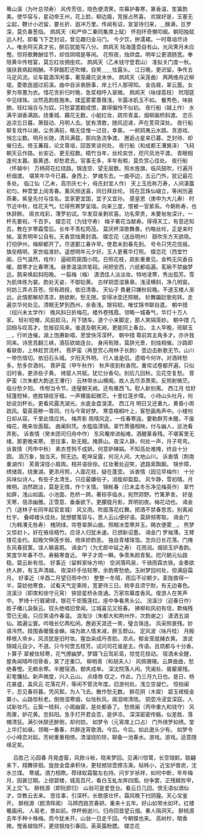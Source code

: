 <!-- { "loadSidebar": true } -->
蓦山溪（为叶总领寿）
风传芳信，晓色便清霁。帘幕护春寒，篆香温、笙簧韵美。使华容与，星动帝王州，花上脸，柳边眉，竞报占熊喜。 
欢娱好是，玉塞无尘起，鞭计小迟留，要长折、遐冲万里。传闻有诏，宣室待归来，＿醁满，叵罗深，莫负春葱指。 
鹧鸪天（和严倅二秦同集席上赋）
怀抱环奇懒叩阍。朝阳独赋远人村。即看飞下芝封诏，曾见趣归金马门。 
今夕饮，拚濡裙。一时尊俎尽诗人。唯余阿买真才劣，醉后犹能写八分。 
鹧鸪天
陆海蓬壶自有山。光风霁月未应慳。但将歌舞酬佳节，却信阴晴是等闲。 
花照夜，烛烘盘。明年公更酒肠宽。奉陪黄伞传柑宴，莫忘红妆拥座欢。 
鹧鸪天（乙未钱守登君山）
准拟关门度一秋。强扶衰病起相酬。不辞酩酊还吹帽，自笑＿＿怯露头。 
江日晚，更迟留。争传五马足风流。论车载酒浑闲事，著笼藏花说未休。 
鹧鸪天（采莲曲）
两两维舟近柳堤。菱歌迤逦过前溪。曲中自诉衷肠事，岸上行人那得知。 
金齿屐，翠云篦。女萝为带蕙为衣。惜花贪折归时晚，急浆相呼入翠微。 
鹧鸪天（咏绿荔枝）
玳瑁筵中见绿珠。淡然高韵胜施朱。揉蓝雾雾蔷薇浅，半露冰肌玉不如。 
餐秀色，味肤腴。轻红端合与为奴。只愁宴罢翻成恨，赢得偏怜不似初。 
夜行船（越上作）
水满平湖香满路。绕重城、藕花无数。小艇红妆，疏帘青盖，烟柳画桥斜渡。 
恣乐追凉忘日暮。箫鼓动、月明人去。犹有清歌，随风迢递，声在芰荷深处。 
夜行船
聊复戏作以谢。尘务满前，略无佳惟一过目，幸甚。 
一舸鸱夷云水路。贪游戏、悄忘尘数。明月长随，清风满载，那向急流争渡。 
邂逅占星来已暮，芝封待、却催归去。倚玉蒹葭，论文尊俎，回首笑谈何处。 
夜行船（和成都王漕巽泽）
飞舄朝天云作路。长安近、更无程数。梧竹当年，丝纶奕世，咫尺凤池平渡。 
青眼相逢何太暮。眉黄透、却愁君去。官事无多，丰年有暇，莫负赏心佳处。 
夜行船（怀越中）
万柄荷花红绕路。锦连空、望无层数。照水旌旗，临风鼓吹，行遍月桥烟渡。 
堪笑年华今已暮。身西上、梦魂东去。一曲亭边，五云门外，犹记最花多处。 
临江仙（乙未，高宗庆七十，母氏封宜人作）
天上玉卮称万寿，人间湛露初匀。种萱堂上阅青春。薰风频送喜，同日拜丝纶。 
班在蕊珠仙缀立，等闲历遍燕秦。紫皇先付与佳名。宜家更宜国，宜子又宜孙。 
感皇恩（庚申为大儿寿）
时节近中秋，桂花天气。忆得熊罴梦呈瑞。向来三度，恨被一官萦系。今朝称寿，也休辞醉。 
斑衣戏彩，薄罗初试。华发双亲剩欢喜。功名荣贵，未要匆匆深计。一杯先要祝，千百岁。 
蝶恋花（为钱守寿）
梅子著花当献寿。得得天工，有意还知否。教在岁寒霜雪后。长年不羡松筠茂。 
莫厌杯深歌舞奏。约略丝纶，正是来时候。富贵明年公自有。天香宫烛黄封酒。 
蝶恋花（送岳明州）
鼓吹东方天欲晓。打彻伊州，梅柳都开了。尽道鄞江春许早。使君未到春先到。 
号令只凭花信报。旗垒精明，家世临淮妙。遥想明年元夕好。玉人更著华灯照。 
蝶恋花（西堂竹阁，日气温然，戏作）
逼砌筠窗围小院。日照花枝，疏影重重见。金鸭无风香自暖。腊寒才比春寒浅。 
昼景温温烘笔砚。闲把安西，六纸都临遍。茗碗不禁幽梦远。鹊来唤起斜阳晚。 
一翦梅（梅）
潇洒佳人淡淡妆。特地凌寒，秀出孤芳。雪为肌体练为裳。韵处天姿，不御铅黄。 
古样铜壶湿篆章。浅浸横斜，净几明窗。何妨三弄点苔苍。但有疏枝，依旧清香。 
天仙子
畏暑只嫌秋较晚。不道玉楼人渐远。此情那解却清凉，肠欲断。愁无限。安得冰壶还照眼。 
妙舞蹁跹歌宛转。走遍京华何处见。清眠无梦到西州，余香浅。银钩软。唯仗锦书聊自遣。 
朝中措（绍兴未太学作）
晚风斜日折梅花。楼外卷残霞。领略一城春气，华灯十万人家。 
轻衫短帽，风前趁马，月下随车。道个小来脚定，那人笑隔笼妙。 
朝中措
几回相与叹高才。忽报驭风来。谁道及朝天阙，更能同上春台。 
主人早晚，班聊玉＿，行听连催。湖上饱赓新唱，思堂快泻深杯。 
朝中措
尊前宾主角多才。亦许我同来。诗思竞翻三峡，酒狂欲拗连台。 
身闲有限，莫辞光景，刻烛相催。沙路即看联辔，上林趁赏流杯。 
菩萨蛮（再登赏心用林子长韵）
壶边击断歌无节。山川一带伤情切。依旧石头城。夕阳天外明。 
行人谁是侣。遗唱今何许。对酒转愁多。愁多奈酒何。 
菩萨蛮（甲午秋作）
秋声夜到秋香院。重帘试卷都开遍。只似旧时香。更添些子黄。 
绮窗人共赋。犹忆分香句。别后几回秋。见花空复愁。 
菩萨蛮（次朱都大韵送王漕行）
云林带水山横阁。故人去尽添萧索。反照射微茫。临分愁夕阳。 
传柑当令节。连璧朝天阙。还有雁西飞。慰人新别离。 
西江月
恰好轻篷短棹，绝胜锦缆牙樯。一声横笛起微茫。十里红莲步障。 
小待山头吐月，何妨说剑杯长。更看风露洗湖光。水底金盘滉漾。 
西江月
明日又还重九，黄昏小雨疏风。菊英萸糁一尊同。付与今宵好梦。 
寒意梧桐叶上，客愁画角声中。小楼何日却从容。千里此情应共。 
梅弄影
雨晴风定。一任春寒逞。要勒群芳未醒。不废梅花，晚来妆面靓。 
曲阑斜凭。水槛临清镜。翠竹萧骚相映。付与幽人，巡池看弄影。 
诉衷情（癸未团司归舟中作）
东风罨岸进船难。酒醒篆香残。不堪客里无绪，那更晚来寒。 
思往事，耿无眠。掩屏山。夜深人静，何处一声，月子弯弯。 
诉衷情（丙申中秋）
素衣苍狗不成妍。何意妒婵娟。不知高处难掩，终自十分圆。 
涵万象，独当天。照无边。乾坤呈露，何况人间，大地山川。 
诉衷情（荆南重湖作）
芙蓉深径小肩舆。相并语徐徐。红妆著处迎笑，遮路索踟蹰。 
锦步障，绣储胥。绕重湖。更添月照，人面花枝，疑在蓬壶。 
诉衷情（因见早梅作）
十分风味似诗人。有些子太清生。只应最嫌俗子，消瘦却盈盈。 
风乍静，雪初晴。月微明。泊然疏淡，莫是无情，作个关情。 
锦帐春（已未孟冬乐净见梅英作）
翠竹如屏，浅山如画。小池面、危桥一跨。著棕亭临水，宛然郊野。竹篱茅舍。 
好是天寒，倍添幽雅。正雪意、垂垂欲下。更朦胧月影，弄明初夜。梅花动也。 
谒金门（送林子长同年起官宣城）
风又雨。吹面落花红舞。把酒不禁春思苦。别离闻杜宇。 
叠嶂楼头佳处。犹想襞笺容与。思人云山便好语。莫辞频寄取。 
谒金门（为韩漕无咎寿）
槐阴绿。帘卷翠屏山曲。照眼冰壶寒并玉。赐衣便雾＿。 
熊梦又惊初卜。好在掖垣梧竹。应讶人归犹未速。已颁新诏墨。 
谒金门
罗袖薄。玉臂镂花金约。起晚欠伸莲步弱。倚床娇韵恶。 
独自青楼珠箔。怎向日长花落。门掩东风春寂寞。误人瞋喜鹊。 
谒金门（为尤郎中延之寿）
花雨润。烟锁玉炉香韵。笑度华年春不尽。寿觞寒食近。 
甲子才周一瞬。争羡朱颜青鬓。咫尺朝元仙路稳。碧云新有信。 
好事近（留斡家咏方响）
空涧落鸣泉，千骑雨霖衣铁。金奏欲终人醉，有玉声清越。 
夜深纤手怯轻寒，余韵寄愁绝。玉树梦回何处，但满庭霜月。 
好事近（辛酉二月望日雨中作）
整整一冬晴，雨后不论朝夕。麦陇救得一半，莫妨他寒食。 
试看天气定乘除，宽更待三日。桃李且须宁耐，有无边春色。 
浣溪沙（即席和徐守元宵）
铁锁星桥永夜通。万家帘幕度香风。俊游人在笑声中。 
罗绮十行眉黛绿，银花千炬簇莲红。座中争看黑头公。 
浣溪沙（迎春日作）
胜子幡儿袅鬓云。钗头绝唱旧曾闻。江城喜见又班春。 
拂柳和风初有信，欺梅残雪已无痕。只应笑语作春温。 
浪淘沙（朱都大和荆州作，次韵谢之）
潇洒五湖仙。踏遍尘寰。吟哦长忆两松闲。邂逅天涯还一笑，璧合珠连。 
风采照衰残。妙语冷然。妓围香暖簇金蝉。端为故人情未减，醉玉颓山。 
定风波（咏丹桂）
月殿移根入帝乡。风流犹是旧时妆。猩血染成丹杏脸。浓点。郁金笼就赭衣黄。 
浪说锦城元自少。不道。只今何啻五枝芳。试问司花谁是主。传语。且烦都与十分香。 
卜算子
翠被怯轻寒，花气撩幽梦。梦蹑飞云驾彩鸾，惊觉花枝动。 
宿酒未全醒，屋角闻晴吽彻骨香，臭了还重□。 
柳梢青（和胡夫人）
风佩珊珊。云屏曲曲，愁绝春慳。无赖余寒。半醒宿酒，御夹成单。 
深沈院落人闲。凭阑处、眉颦黛残。彩笔慵拈。新声微度，兴入云山。 
点绛唇
叹之，作此，乃三月九日也。是日，杨花甚盛，盖风云 
花落花开，等闲不管流年度。旧游何处。浅立空凝伫。 
惊拍阑干，忍见春将暮。凭风絮。为人飞去。散作愁无数。 
醉花阴（木犀）
碧玉槎桠金粟小。山路惊秋老。倒倚湿寒烟，似怯秋风，阁泪啼清晓。 
铜壶冷浸宜深窈。人试新妆巧。云鬓一枝斜，小阁幽窗，是处都香了。 
愁倚阑（丙申重九和钱守）
风雨骤，妒花黄。忽斜阳。急手打开君会否，是伊凉。 
深深密密传觞。似差胜、落帽清狂。满引休辞还醉倒，却何妨。 
如梦令（元宵席上口占）
门外绮罗如绣。堂上华灯如昼。领略一番春，共醉连宵歌酒。今后。今后。如此遨头少有。 
如梦令
小小峰峦对起。芳树重重相倚。清溜绕阶除，聊备一池春水。游戏。游戏。适意随缘足矣。 

　
吕胜己
沁园春
月晃虚窗，风掀斗帐，晓来梦回。见满川惊鹭，长空瑞鹤，联翩来下，翔舞徘徊。旋放金盘承积块，更轻撼琼壶撩冻澌。毡帏小，近宝炉兽炭，沈水兰煤。 
寒威。酒力相欺。荐绿蚁霜螯左右持。问岁岁祯祥，如何中断，年年梅月，因甚愆期。上绀碧楼，城高百尺，看白玉虬龙奔四围。纷争罢，正残鳞败甲，天上交飞。 
醉桃源（即阮郎归）
山翁可是爱登台。看云日几回。恨无语似谪仙才。空教云去来。 
思往事，引深杯。长歌感壮怀。霜风晚下扫阴霾。天心宝鉴开。 
醉桃源（题清晖阁）
马蹄西路赏春妍。重来十五年。好山如带水如环。红楼罨画闲。 
人易老，景如前。停杯俯逝川。归舟回首望云烟。秦人隔洞天。 
醉桃源
去年手种十株梅。而今犹未开。山翁一日走千回。今朝蝶也来。 
高树杪，暗香微。慳香越恼怀。更烧银烛引春回。英英露粉腮。 
蝶恋花
